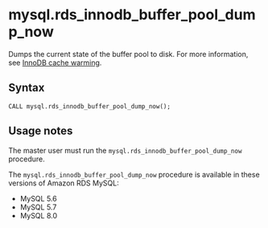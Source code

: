 # mysql\.rds\_innodb\_buffer\_pool\_dump\_now<a name="mysql_rds_innodb_buffer_pool_dump_now"></a>

Dumps the current state of the buffer pool to disk\. For more information, see [InnoDB cache warming](CHAP_MySQL.md#MySQL.Concepts.InnoDBCacheWarming)\.

## Syntax<a name="mysql_rds_innodb_buffer_pool_dump_now-syntax"></a>

 

```
CALL mysql.rds_innodb_buffer_pool_dump_now();
```

## Usage notes<a name="mysql_rds_innodb_buffer_pool_dump_now-usage"></a>

The master user must run the `mysql.rds_innodb_buffer_pool_dump_now` procedure\. 

The `mysql.rds_innodb_buffer_pool_dump_now` procedure is available in these versions of Amazon RDS MySQL:
+ MySQL 5\.6
+ MySQL 5\.7
+ MySQL 8\.0
